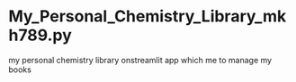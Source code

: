 # My_Personal_Chemistry_Library_mkh789.py
my personal chemistry library onstreamlit app which me to manage my books
